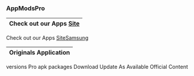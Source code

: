 ### AppModsPro 

|Check out our Apps [Site](https://github.com/Gustavo112603/seal/releases/tag/Seal)
|----------------------------------------------------------------------------------------|
 Check out our Apps [SiteSamsung](https://github.com/Gustavo112603/seal/releases/tag/Samsung)


|Originals Application
|-------------------------|
 versions Pro
 apk packages
 Download
 Update As Available
 Official Content







